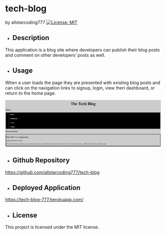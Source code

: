 # tech-blog
  by allstarcoding777
  [![License: MIT](https://img.shields.io/badge/License-MIT-yellow.svg)](https://opensource.org/licenses/MIT)
  * ## Description
  This application is a blog site where developers can publish their blog posts and comment on other developers’ posts as well. 
  * ## Usage
  When a user loads the page they are presented with existing blog posts and can click on the navigation links to signup, login, view theri dashboard, or return to the home page.
  
  ![webpage screenshot](./public/images/webpage-screenshot.png)

  * ## Github Repository
  https://github.com/allstarcoding777/tech-blog

  * ## Deployed Application
  https://tech-blog-777.herokuapp.com/
  
  * ## License
  This project is licensed under the MIT license.